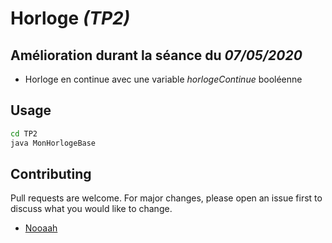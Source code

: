 # Horloge *(TP2)*

## Amélioration durant la séance du *07/05/2020*

- Horloge en continue avec une variable *horlogeContinue* booléenne

## Usage

```bash
cd TP2
java MonHorlogeBase
```

## Contributing
Pull requests are welcome. For major changes, please open an issue first to discuss what you would like to change.

- [Nooaah](https://noah-chatelain.fr)